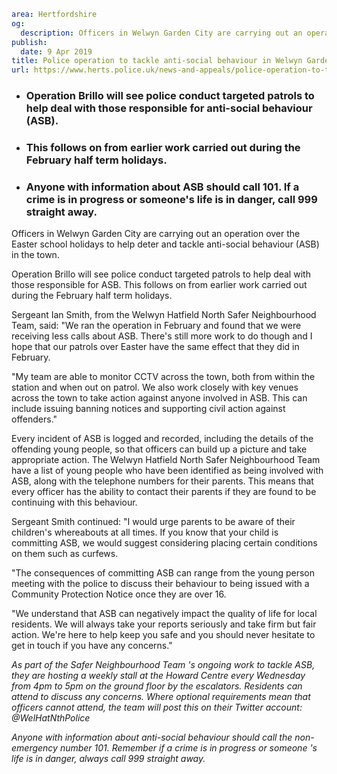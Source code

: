 ```yaml
area: Hertfordshire
og:
  description: Officers in Welwyn Garden City are carrying out an operation over the Easter school holidays to help deter and tackle anti-social behaviour (ASB) in the town.
publish:
  date: 9 Apr 2019
title: Police operation to tackle anti-social behaviour in Welwyn Garden City
url: https://www.herts.police.uk/news-and-appeals/police-operation-to-tackle-anti-social-behaviour-in-welwyn-garden-city-0041b
```

* ### Operation Brillo will see police conduct targeted patrols to help deal with those responsible for anti-social behaviour (ASB).

 * ### This follows on from earlier work carried out during the February half term holidays.

 * ### Anyone with information about ASB should call 101. If a crime is in progress or someone's life is in danger, call 999 straight away.

Officers in Welwyn Garden City are carrying out an operation over the Easter school holidays to help deter and tackle anti-social behaviour (ASB) in the town.

Operation Brillo will see police conduct targeted patrols to help deal with those responsible for ASB. This follows on from earlier work carried out during the February half term holidays.

Sergeant Ian Smith, from the Welwyn Hatfield North Safer Neighbourhood Team, said: "We ran the operation in February and found that we were receiving less calls about ASB. There's still more work to do though and I hope that our patrols over Easter have the same effect that they did in February.

"My team are able to monitor CCTV across the town, both from within the station and when out on patrol. We also work closely with key venues across the town to take action against anyone involved in ASB. This can include issuing banning notices and supporting civil action against offenders."

Every incident of ASB is logged and recorded, including the details of the offending young people, so that officers can build up a picture and take appropriate action. The Welwyn Hatfield North Safer Neighbourhood Team have a list of young people who have been identified as being involved with ASB, along with the telephone numbers for their parents. This means that every officer has the ability to contact their parents if they are found to be continuing with this behaviour.

Sergeant Smith continued: "I would urge parents to be aware of their children's whereabouts at all times. If you know that your child is committing ASB, we would suggest considering placing certain conditions on them such as curfews.

"The consequences of committing ASB can range from the young person meeting with the police to discuss their behaviour to being issued with a Community Protection Notice once they are over 16.

"We understand that ASB can negatively impact the quality of life for local residents. We will always take your reports seriously and take firm but fair action. We're here to help keep you safe and you should never hesitate to get in touch if you have any concerns."

_As part of the Safer Neighbourhood Team 's ongoing work to tackle ASB, they are hosting a weekly stall at the Howard Centre every Wednesday from 4pm to 5pm on the ground floor by the escalators. Residents can attend to discuss any concerns. Where optional requirements mean that officers cannot attend, the team will post this on their Twitter account: @WelHatNthPolice_

_Anyone with information about anti-social behaviour should call the non-emergency number 101. Remember if a crime is in progress or someone 's life is in danger, always call 999 straight away._
